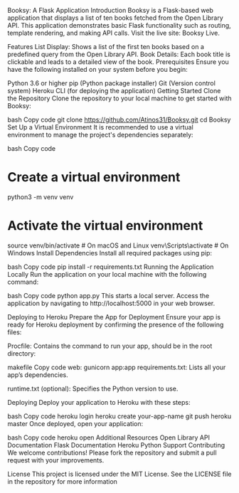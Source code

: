 Booksy: A Flask Application
Introduction
Booksy is a Flask-based web application that displays a list of ten books fetched from the Open Library API. This application demonstrates basic Flask functionality such as routing, template rendering, and making API calls. Visit the live site: Booksy Live.

Features
List Display: Shows a list of the first ten books based on a predefined query from the Open Library API.
Book Details: Each book title is clickable and leads to a detailed view of the book.
Prerequisites
Ensure you have the following installed on your system before you begin:

Python 3.6 or higher
pip (Python package installer)
Git (Version control system)
Heroku CLI (for deploying the application)
Getting Started
Clone the Repository
Clone the repository to your local machine to get started with Booksy:

bash
Copy code
git clone https://github.com/Atinos31/Booksy.git
cd Booksy
Set Up a Virtual Environment
It is recommended to use a virtual environment to manage the project's dependencies separately:

bash
Copy code
# Create a virtual environment
python3 -m venv venv  

# Activate the virtual environment
source venv/bin/activate  # On macOS and Linux
venv\Scripts\activate     # On Windows
Install Dependencies
Install all required packages using pip:

bash
Copy code
pip install -r requirements.txt
Running the Application Locally
Run the application on your local machine with the following command:

bash
Copy code
python app.py
This starts a local server. Access the application by navigating to http://localhost:5000 in your web browser.

Deploying to Heroku
Prepare the App for Deployment
Ensure your app is ready for Heroku deployment by confirming the presence of the following files:

Procfile: Contains the command to run your app, should be in the root directory:

makefile
Copy code
web: gunicorn app:app
requirements.txt: Lists all your app’s dependencies.

runtime.txt (optional): Specifies the Python version to use.

Deploying
Deploy your application to Heroku with these steps:

bash
Copy code
heroku login
heroku create your-app-name
git push heroku master
Once deployed, open your application:

bash
Copy code
heroku open
Additional Resources
Open Library API Documentation
Flask Documentation
Heroku Python Support
Contributing
We welcome contributions! Please fork the repository and submit a pull request with your improvements.

License
This project is licensed under the MIT License. See the LICENSE file in the repository for more information



